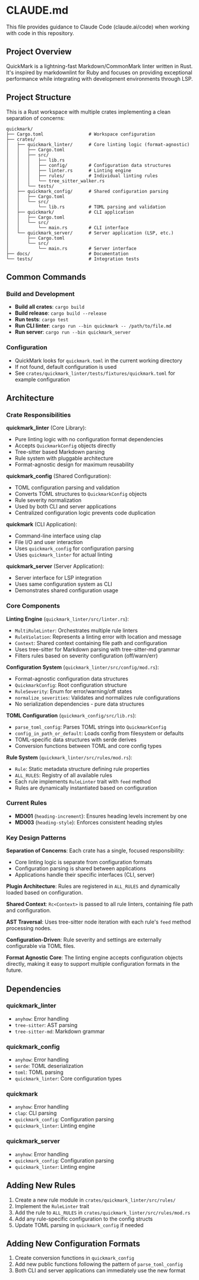 # CLAUDE.md

This file provides guidance to Claude Code (claude.ai/code) when working with code in this repository.

## Project Overview

QuickMark is a lightning-fast Markdown/CommonMark linter written in Rust. It's inspired by markdownlint for Ruby and focuses on providing exceptional performance while integrating with development environments through LSP.

## Project Structure

This is a Rust workspace with multiple crates implementing a clean separation of concerns:

```
quickmark/
├── Cargo.toml                 # Workspace configuration
├── crates/
│   ├── quickmark_linter/      # Core linting logic (format-agnostic)
│   │   ├── Cargo.toml
│   │   ├── src/
│   │   │   ├── lib.rs
│   │   │   ├── config/        # Configuration data structures
│   │   │   ├── linter.rs      # Linting engine
│   │   │   ├── rules/         # Individual linting rules
│   │   │   └── tree_sitter_walker.rs
│   │   └── tests/
│   ├── quickmark_config/      # Shared configuration parsing
│   │   ├── Cargo.toml
│   │   └── src/
│   │       └── lib.rs         # TOML parsing and validation
│   ├── quickmark/             # CLI application
│   │   ├── Cargo.toml
│   │   └── src/
│   │       └── main.rs        # CLI interface
│   └── quickmark_server/      # Server application (LSP, etc.)
│       ├── Cargo.toml
│       └── src/
│           └── main.rs        # Server interface
├── docs/                      # Documentation
└── tests/                     # Integration tests
```

## Common Commands

### Build and Development
- **Build all crates**: `cargo build`
- **Build release**: `cargo build --release`
- **Run tests**: `cargo test`
- **Run CLI linter**: `cargo run --bin quickmark -- /path/to/file.md`
- **Run server**: `cargo run --bin quickmark_server`

### Configuration
- QuickMark looks for `quickmark.toml` in the current working directory
- If not found, default configuration is used
- See `crates/quickmark_linter/tests/fixtures/quickmark.toml` for example configuration

## Architecture

### Crate Responsibilities

**quickmark_linter** (Core Library):
- Pure linting logic with no configuration format dependencies
- Accepts `QuickmarkConfig` objects directly
- Tree-sitter based Markdown parsing
- Rule system with pluggable architecture
- Format-agnostic design for maximum reusability

**quickmark_config** (Shared Configuration):
- TOML configuration parsing and validation
- Converts TOML structures to `QuickmarkConfig` objects
- Rule severity normalization
- Used by both CLI and server applications
- Centralized configuration logic prevents code duplication

**quickmark** (CLI Application):
- Command-line interface using clap
- File I/O and user interaction
- Uses `quickmark_config` for configuration parsing
- Uses `quickmark_linter` for actual linting

**quickmark_server** (Server Application):
- Server interface for LSP integration
- Uses same configuration system as CLI
- Demonstrates shared configuration usage

### Core Components

**Linting Engine** (`quickmark_linter/src/linter.rs`):
- `MultiRuleLinter`: Orchestrates multiple rule linters
- `RuleViolation`: Represents a linting error with location and message
- `Context`: Shared context containing file path and configuration
- Uses tree-sitter for Markdown parsing with tree-sitter-md grammar
- Filters rules based on severity configuration (off/warn/err)

**Configuration System** (`quickmark_linter/src/config/mod.rs`):
- Format-agnostic configuration data structures
- `QuickmarkConfig`: Root configuration structure
- `RuleSeverity`: Enum for error/warning/off states
- `normalize_severities`: Validates and normalizes rule configurations
- No serialization dependencies - pure data structures

**TOML Configuration** (`quickmark_config/src/lib.rs`):
- `parse_toml_config`: Parses TOML strings into `QuickmarkConfig`
- `config_in_path_or_default`: Loads config from filesystem or defaults
- TOML-specific data structures with serde derives
- Conversion functions between TOML and core config types

**Rule System** (`quickmark_linter/src/rules/mod.rs`):
- `Rule`: Static metadata structure defining rule properties
- `ALL_RULES`: Registry of all available rules
- Each rule implements `RuleLinter` trait with `feed` method
- Rules are dynamically instantiated based on configuration

### Current Rules
- **MD001** (`heading-increment`): Ensures heading levels increment by one
- **MD003** (`heading-style`): Enforces consistent heading styles

### Key Design Patterns

**Separation of Concerns**: Each crate has a single, focused responsibility:
- Core linting logic is separate from configuration formats
- Configuration parsing is shared between applications
- Applications handle their specific interfaces (CLI, server)

**Plugin Architecture**: Rules are registered in `ALL_RULES` and dynamically loaded based on configuration.

**Shared Context**: `Rc<Context>` is passed to all rule linters, containing file path and configuration.

**AST Traversal**: Uses tree-sitter node iteration with each rule's `feed` method processing nodes.

**Configuration-Driven**: Rule severity and settings are externally configurable via TOML files.

**Format Agnostic Core**: The linting engine accepts configuration objects directly, making it easy to support multiple configuration formats in the future.

## Dependencies

### quickmark_linter
- `anyhow`: Error handling
- `tree-sitter`: AST parsing
- `tree-sitter-md`: Markdown grammar

### quickmark_config
- `anyhow`: Error handling
- `serde`: TOML deserialization
- `toml`: TOML parsing
- `quickmark_linter`: Core configuration types

### quickmark
- `anyhow`: Error handling
- `clap`: CLI parsing
- `quickmark_config`: Configuration parsing
- `quickmark_linter`: Linting engine

### quickmark_server
- `anyhow`: Error handling
- `quickmark_config`: Configuration parsing
- `quickmark_linter`: Linting engine

## Adding New Rules

1. Create a new rule module in `crates/quickmark_linter/src/rules/`
2. Implement the `RuleLinter` trait
3. Add the rule to `ALL_RULES` in `crates/quickmark_linter/src/rules/mod.rs`
4. Add any rule-specific configuration to the config structs
5. Update TOML parsing in `quickmark_config` if needed

## Adding New Configuration Formats

1. Create conversion functions in `quickmark_config`
2. Add new public functions following the pattern of `parse_toml_config`
3. Both CLI and server applications can immediately use the new format